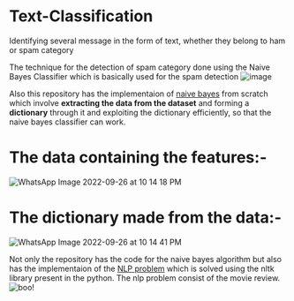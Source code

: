 # Text-Classification
Identifying several message in the form of text, whether they belong to ham or spam category

The technique for the detection of spam category done using the Naive Bayes Classifier which is basically used for the spam detection
![image](https://user-images.githubusercontent.com/113720338/193064907-8599c395-943c-49ec-9603-e1ff1c219fc8.png)

Also this repository has the implementaion of [naive bayes](https://github.com/EESHAN-ANAND/Text-Classification/blob/main/this%20has%20everything/full%20code%20implementation%20of%20naive%20bayes.ipynb) from scratch which involve **extracting the data from the dataset** and forming a **dictionary** through it and exploiting the dictionary efficiently, so that the naive bayes classifier can work.


# The data containing the features:-
![WhatsApp Image 2022-09-26 at 10 14 18 PM](https://user-images.githubusercontent.com/113720338/193067019-94eaa7ba-7ba1-4810-846d-f0c7d77150a5.jpeg)

# The dictionary made from the data:-
![WhatsApp Image 2022-09-26 at 10 14 41 PM](https://user-images.githubusercontent.com/113720338/193067577-844d4444-835b-4043-8552-677ad6b5f8a7.jpeg)

Not only the repository has the code for the naive bayes algorithm but also has the implementaion of the [NLP problem](https://github.com/EESHAN-ANAND/Text-Classification/blob/main/this%20has%20everything/movie_review%20nlp%20problem.ipynb) which is solved using the nltk library present in the python. The nlp problem consist of the movie review.
![boo!](https://user-images.githubusercontent.com/113720338/193071514-1edab32f-b8cf-4c6f-b525-6061048eea45.png)
